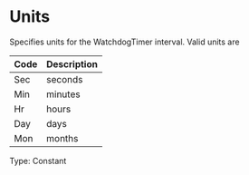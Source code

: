 # Units

Specifies units for the WatchdogTimer interval. Valid units are

| Code | Description |
| ---- | ----------- |
| Sec  | seconds     |
| Min  | minutes     |
| Hr   | hours       |
| Day  | days        |
| Mon  | months      |

Type: Constant
